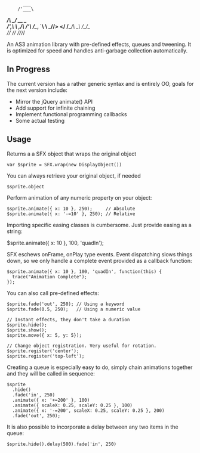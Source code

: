           ___          
        /'___\         
   ____/\ \__/  __  _  
  /',__\ \ ,__\/\ \/'\ 
 /\__, `\ \ \_/\/>  </ 
 \/\____/\ \_\  /\_/\_\
  \/___/  \/_/  \//\/_/

An AS3 animation library with pre-defined effects, queues and tweening. It 
is optimized for speed and handles anti-garbage collection automatically.

## In Progress

The current version has a rather generic syntax and is entirely OO, goals for
the next version include:

  * Mirror the jQuery animate() API
  * Add support for infinite chaining
  * Implement functional programming callbacks
  * Some actual testing

## Usage

Returns a a SFX object that wraps the original object

    var $sprite = SFX.wrap(new DisplayObject())

You can always retrieve your original object, if needed

    $sprite.object

Perform animation of any numeric property on your object:
    
    $sprite.animate({ x: 10 }, 250);     // Absolute
    $sprite.animate({ x: '-=10' }, 250); // Relative

Importing specific easing classes is cumbersome. Just provide easing as a string:
  
  $sprite.animate({ x: 10 }, 100, 'quadIn');

SFX eschews onFrame, onPlay type events. Event dispatching slows things down, so 
we only handle a complete event provided as a callback function:

    $sprite.animate({ x: 10 }, 100, 'quadIn', function(this) {
      trace("Animation Complete");
    });

You can also call pre-defined effects:

    $sprite.fade('out', 250); // Using a keyword
    $sprite.fade(0.5, 250);   // Using a numeric value
    
    // Instant effects, they don't take a duration
    $sprite.hide();
    $sprite.show();
    $sprite.move({ x: 5, y: 5});
    
    // Change object registration. Very useful for rotation.
    $sprite.register('center');
    $sprite.register('top-left');

Creating a queue is especially easy to do, simply chain animations together and
they will be called in sequence:

    $sprite
      .hide()
      .fade('in', 250)
      .animate({ x: '+=200' }, 100)
      .animate({ scaleX: 0.25, scaleY: 0.25 }, 100)
      .animate({ x: '-=200', scaleX: 0.25, scaleY: 0.25 }, 200)
      .fade('out', 250);

It is also possible to incorporate a delay between any two items in the queue:

    $sprite.hide().delay(500).fade('in', 250)